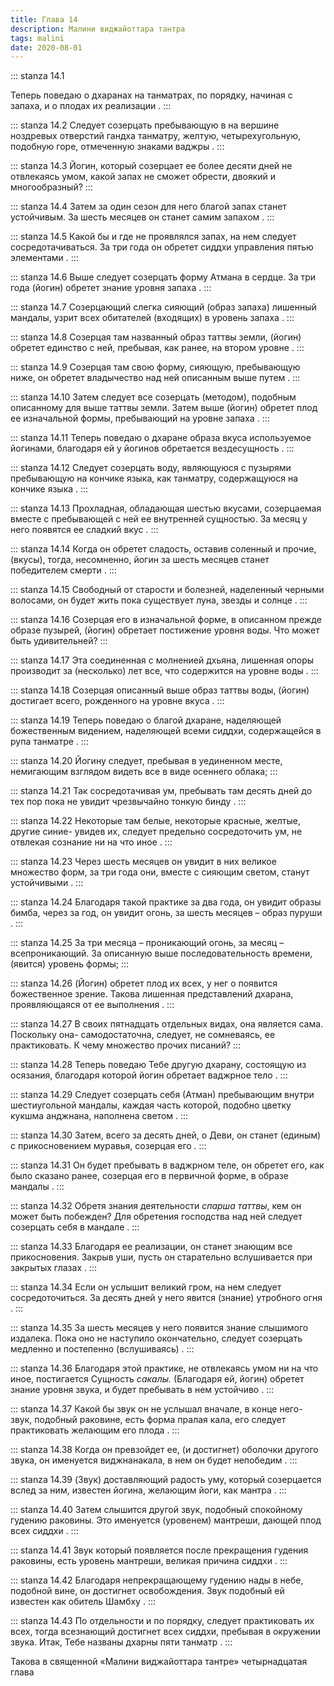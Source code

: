 ```yaml
---
title: Глава 14
description: Малини виджайоттара тантра
tags: malini
date: 2020-08-01
---
```


::: stanza 14.1

Теперь поведаю о дхаранах на танматрах, по порядку, начиная с запаха, и о плодах их реализации .
:::

::: stanza 14.2
Следует созерцать пребывающую в на вершине ноздревых отверстий гандха танматру, желтую, четырехугольную, подобную горе, отмеченную знаками ваджры .
:::

::: stanza 14.3
Йогин, который созерцает ее более десяти дней не отвлекаясь умом,  какой запах не сможет обрести, двоякий и многообразный?
:::

::: stanza 14.4
Затем за один сезон  для него благой запах станет устойчивым. За шесть месяцев он станет самим запахом .
:::

::: stanza 14.5
Какой  бы и где не проявлялся запах, на нем следует сосредотачиваться. За три года  он обретет сиддхи управления пятью элементами .
:::

::: stanza 14.6
Выше следует созерцать форму Атмана в сердце. За три года (йогин) обретет знание уровня запаха .
:::

::: stanza 14.7
Созерцающий слегка сияющий (образ запаха) лишенный мандалы, узрит всех обитателей (входящих) в уровень  запаха .
:::

::: stanza 14.8
Созерцая там названный образ таттвы земли, (йогин) обретет единство с ней, пребывая, как ранее, на  втором уровне .
:::

::: stanza 14.9
Созерцая там свою форму, сияющую, пребывающую ниже,  он обретет владычество над ней описанным выше путем .
:::

::: stanza 14.10
Затем следует все созерцать (методом), подобным описанному для выше таттвы земли. Затем выше (йогин) обретет плод ее изначальной формы, пребывающий на уровне запаха .
:::

::: stanza 14.11
Теперь поведаю о дхаране образа  вкуса используемое йогинами, благодаря ей у йогинов обретается вездесущность .
:::

::: stanza 14.12
Следует созерцать воду, являющуюся с пузырями пребывающую  на кончике языка, как танматру, содержащуюся на кончике языка .
:::

::: stanza 14.13
Прохладная, обладающая шестью вкусами, созерцаемая вместе с пребывающей с ней ее внутренней  сущностью. За месяц у него появятся ее сладкий вкус .
:::

::: stanza 14.14
Когда он обретет сладость, оставив соленный и прочие, (вкусы), тогда,  несомненно, йогин за шесть месяцев станет победителем смерти .
:::

::: stanza 14.15
Свободный от старости и болезней,  наделенный черными волосами, он будет  жить пока существует луна, звезды и солнце .
:::

::: stanza 14.16
Созерцая его в изначальной форме, в описанном прежде образе пузырей, (йогин) обретает постижение уровня воды. Что может быть удивительней?
:::

::: stanza 14.17
Эта соединенная с молненией дхьяна, лишенная опоры производит за (несколько) лет  все, что содержится на уровне воды .
:::

::: stanza 14.18
Созерцая описанный  выше образ таттвы воды,  (йогин) достигает всего, рожденного на уровне вкуса .
:::

::: stanza 14.19
Теперь поведаю о благой дхаране, наделяющей божественным видением, наделяющей всеми сиддхи, содержащейся в рупа танматре .
:::

::: stanza 14.20
Йогину следует, пребывая в уединенном месте, немигающим взглядом видеть все в виде осеннего облака;
:::

::: stanza 14.21
Так сосредотачивая ум, пребывать там десять дней до тех пор пока не увидит чрезвычайно тонкую бинду .
:::

::: stanza 14.22
Некоторые там белые, некоторые красные, желтые, другие синие- увидев их, следует  предельно сосредоточить  ум, не отвлекая сознание ни на что иное .
:::

::: stanza 14.23
Через шесть месяцев он увидит в них великое множество форм,  за три года они, вместе с сияющим светом, станут устойчивыми .
:::

::: stanza 14.24
Благодаря такой практике за два года, он увидит образы бимба, через  за год, он увидит огонь, за шесть месяцев – образ пуруши .
:::

::: stanza 14.25
За три месяца – проникающий огонь,  за месяц – всепроникающий. За описанную выше последовательность времени,  (явится) уровень формы;
:::

::: stanza 14.26
(Йогин) обретет плод их всех, у нег о появится божественное зрение. Такова лишенная представлений дхарана, проявляющаяся от ее выполнения .
:::

::: stanza 14.27
В своих пятнадцать отдельных видах, она является сама. Поскольку она- самодостаточна, следует, не сомневаясь, ее практиковать. К чему множество прочих писаний?
:::

::: stanza 14.28
Теперь поведаю Тебе другую дхарану, состоящую из осязания, благодаря которой йогин обретает ваджрное тело .
:::

::: stanza 14.29
Следует созерцать себя (Атман) пребывающим внутри шестиугольной мандалы, каждая часть которой, подобно цветку кукшма анджнана, наполнена светом .
:::

::: stanza 14.30
Затем, всего за десять дней, о Деви, он станет (единым) с прикосновением муравья, созерцая его .
:::

::: stanza 14.31
Он будет пребывать в ваджрном теле, он обретет его, как было сказано ранее, созерцая его в  первичной форме, в образе мандалы .
:::

::: stanza 14.32
Обретя знания деятельности _спарша таттвы_, кем он может быть побежден? Для обретения господства над ней следует созерцать себя в мандале .
:::

::: stanza 14.33
Благодаря ее реализации, он станет знающим все прикосновения. Закрыв уши, пусть он старательно вслушивается  при закрытых глазах .
:::

::: stanza 14.34
Если он услышит  великий гром, на нем следует сосредоточиться. За десять дней у него явится (знание) утробного огня .
:::

::: stanza 14.35
За шесть месяцев у него появится знание слышимого  издалека. Пока оно не наступило окончательно, следует созерцать медленно и постепенно (вслушиваясь) .
:::

::: stanza 14.36
Благодаря этой практике, не отвлекаясь умом ни на что иное, постигается Сущность _сакалы._ (Благодаря ей, йогин) обретет знание уровня звука, и будет пребывать в нем устойчиво .
:::

::: stanza 14.37
Какой бы звук он не услышал вначале, в конце  него- звук, подобный раковине, есть форма пралая кала, его следует практиковать желающим  его плода .
:::

::: stanza 14.38
Когда он превзойдет ее, (и достигнет) оболочки другого звука, он именуется  виджнанакала, в нем он будет непобедим .
:::

::: stanza 14.39
(Звук) доставляющий радость уму, который созерцается вслед за ним,  известен йогина, желающим йоги, как мантра .
:::

::: stanza 14.40
Затем слышится другой  звук, подобный спокойному гудению раковины. Это именуется (уровенем) мантреши, дающей плод всех сиддхи .
:::

::: stanza 14.41
Звук который появляется после прекращения гудения раковины, есть уровень мантреши, великая причина сиддхи .
:::

::: stanza 14.42
Благодаря непрекращающему гудению  нады в небе, подобной вине, он достигнет освобождения. Звук подобный ей  известен как обитель Шамбху .
:::

::: stanza 14.43
По отдельности и по порядку, следует практиковать их всех, тогда всезнающий достигнет всех сиддхи, пребывая в окружении звука. Итак, Тебе названы  дхарны пяти танматр .
:::


Такова в священной «Малини виджайоттара тантре» четырнадцатая глава    
